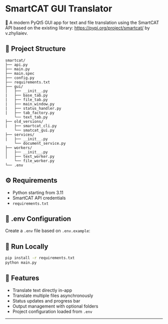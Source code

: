# SmartCAT GUI Translator

🧠 A modern PyQt5 GUI app for text and file translation using the SmartCAT API based on the existing library: https://pypi.org/project/smartcat/ by v.zhyliaiev.

## 📁 Project Structure

```
smartcat/
├── api.py
├── main.py
├── main.spec
├── config.py
├── requirements.txt
├── gui/
│   ├── __init__.py
|   ├── base_tab.py
|   ├── file_tab.py
|   ├── main_window.py
|   ├── status_handler.py
|   ├── tab_factory.py
    └── text_tab.py
├── old_versions/
|   ├── smartcat_cli.py
    └── smatcat_gui.py
├── services/
|   ├── __init__.py
    └── document_service.py
├── workers/
│   ├── __init__.py
│   ├── text_worker.py
    └── file_worker.py
└── .env
```

## ⚙️ Requirements

- Python starting from 3.11
- SmartCAT API credentials
- `requirements.txt`

## 🔑 .env Configuration

Create a `.env` file based on `.env.example`:

## 🚀 Run Locally

```bash
pip install -r requirements.txt
python main.py
```

## 📸 Features
- Translate text directly in-app
- Translate multiple files asynchronously
- Status updates and progress bar
- Output management with optional folders
- Project configuration loaded from `.env`

---